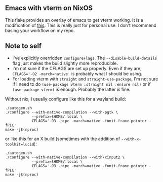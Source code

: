 ## Emacs with vterm on NixOS

This flake provides an overlay of emacs to get vterm working. It is a modification of [this](https://github.com/cmacrae/emacs/blob/master/flake.nix). This is really just for personal use. I don't recommend basing your workflow on my repo.

## Note to self

- I've explicitly overridden `configureFlags`. The `--disable-build-details` flag just makes the build slightly more reproducible.
- I'm not sure if the CFLAGS are set up properly. Even if they are, `CFLAGS='-O2 -march=native'` is probably what I should be using.
- For loading vterm with `straight` and `straight-use-package`, I'm not sure if I need to do `(use-package vterm :straight nil :ensure nil)` or if `(use-package vterm)` is enough. Probably the latter is fine.

Without nix, I usually configure like this for a wayland build:
```
./autogen.sh
./configure --with-native-compilation --with-pgtk \
            --prefix=$HOME/.local \
            CFLAGS='-O3 -pipe -march=native -fomit-frame-pointer -fPIC'
make -j$(nproc)
```

or like this for an X build (sometimes with the addition of `--with-x-toolkit=lucid`):
```
./autogen.sh
./configure --with-native-compilation --with-xinput2 \
            --prefix=$HOME/.local \
            CFLAGS='-O3 -pipe -march=native -fomit-frame-pointer -fPIC'
make -j$(nproc)
```
